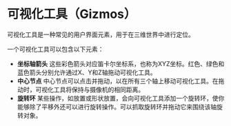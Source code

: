 # 可视化工具（Gizmos）

可视化工具是一种常见的用户界面元素，用于在三维世界中进行定位。

一个可视化工具可以包含以下元素：

- **坐标轴箭头** 这些彩色箭头对应笛卡尔坐标系，也称为XYZ坐标。红色、绿色和蓝色箭头分别允许通过X、Y和Z轴拖动可视化工具。
- **中心节点** 中心节点可以点击并拖动，以在所有三个轴上移动可视化工具。在拖动时，可视化工具将保持与摄像机的相同距离。
- **旋转环** 某些操作，如放置或形状放置，会向可视化工具添加一个旋转环，使你能够除了平移外还可以进行旋转操作。可以抓取旋转环并拖动它来围绕该轴旋转对象。
